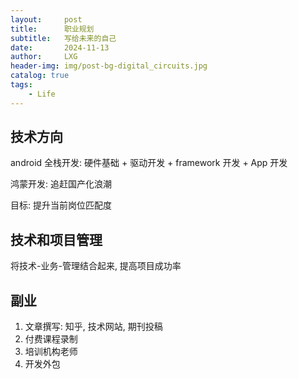 ```yaml
---
layout:     post
title:      职业规划
subtitle:   写给未来的自己
date:       2024-11-13
author:     LXG
header-img: img/post-bg-digital_circuits.jpg
catalog: true
tags:
    - Life
---
```


## 技术方向

android 全栈开发: 硬件基础 + 驱动开发 + framework 开发 + App 开发

鸿蒙开发: 追赶国产化浪潮

目标: 提升当前岗位匹配度

## 技术和项目管理

将技术-业务-管理结合起来, 提高项目成功率

## 副业

1. 文章撰写: 知乎, 技术网站, 期刊投稿
2. 付费课程录制
3. 培训机构老师
4. 开发外包







